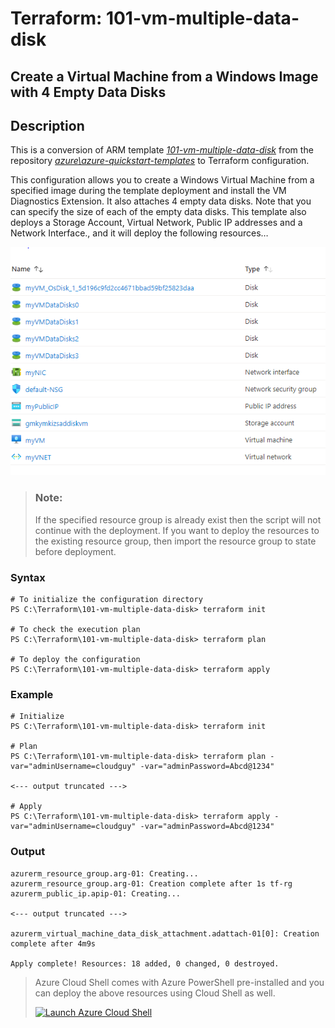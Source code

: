 # Terraform: 101-vm-multiple-data-disk
## Create a Virtual Machine from a Windows Image with 4 Empty Data Disks
## Description

This is a conversion of ARM template *[101-vm-multiple-data-disk](https://github.com/Azure/azure-quickstart-templates/tree/master/101-vm-multiple-data-disk)* from the repository *[azure\azure-quickstart-templates](https://github.com/Azure/azure-quickstart-templates)* to Terraform configuration.

This configuration allows you to create a Windows Virtual Machine from a specified image during the template deployment and install the VM Diagnostics Extension. It also attaches 4 empty data disks. Note that you can specify the size of each of the empty data disks. This template also deploys a Storage Account, Virtual Network, Public IP addresses and a Network Interface., and it will deploy the following resources…

![output](resources.PNG)

> ### Note:
> If the specified resource group is already exist then the script will not continue with the deployment. If you want to deploy the resources to the existing resource group, then import the resource group to state before deployment.

### Syntax
```
# To initialize the configuration directory
PS C:\Terraform\101-vm-multiple-data-disk> terraform init 

# To check the execution plan
PS C:\Terraform\101-vm-multiple-data-disk> terraform plan

# To deploy the configuration
PS C:\Terraform\101-vm-multiple-data-disk> terraform apply
``` 

### Example
```
# Initialize
PS C:\Terraform\101-vm-multiple-data-disk> terraform init 

# Plan
PS C:\Terraform\101-vm-multiple-data-disk> terraform plan -var="adminUsername=cloudguy" -var="adminPassword=Abcd@1234"

<--- output truncated --->

# Apply
PS C:\Terraform\101-vm-multiple-data-disk> terraform apply -var="adminUsername=cloudguy" -var="adminPassword=Abcd@1234"

```

### Output

```
azurerm_resource_group.arg-01: Creating...
azurerm_resource_group.arg-01: Creation complete after 1s tf-rg
azurerm_public_ip.apip-01: Creating...

<--- output truncated --->

azurerm_virtual_machine_data_disk_attachment.adattach-01[0]: Creation complete after 4m9s

Apply complete! Resources: 18 added, 0 changed, 0 destroyed.
```

> Azure Cloud Shell comes with Azure PowerShell pre-installed and you can deploy the above resources using Cloud Shell as well.
>
>[![](https://shell.azure.com/images/launchcloudshell.png "Launch Azure Cloud Shell")](https://shell.azure.com)
